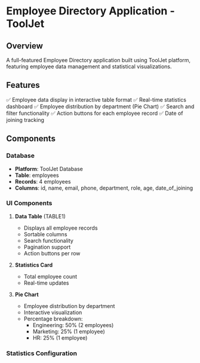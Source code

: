 # Employee Directory Application - ToolJet

## Overview
A full-featured Employee Directory application built using ToolJet platform, featuring employee data management and statistical visualizations.

## Features
✅ Employee data display in interactive table format
✅ Real-time statistics dashboard
✅ Employee distribution by department (Pie Chart)
✅ Search and filter functionality
✅ Action buttons for each employee record
✅ Date of joining tracking

## Components

### Database
- **Platform**: ToolJet Database
- **Table**: employees
- **Records**: 4 employees
- **Columns**: id, name, email, phone, department, role, age, date_of_joining

### UI Components
1. **Data Table** (TABLE1)
   - Displays all employee records
   - Sortable columns
   - Search functionality
   - Pagination support
   - Action buttons per row

2. **Statistics Card**
   - Total employee count
   - Real-time updates

3. **Pie Chart**
   - Employee distribution by department
   - Interactive visualization
   - Percentage breakdown:
     - Engineering: 50% (2 employees)
     - Marketing: 25% (1 employee)
     - HR: 25% (1 employee)

### Statistics Configuration
